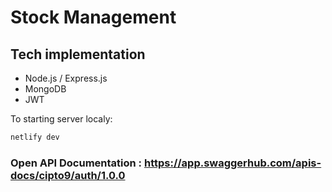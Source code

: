 # Stock Management

## Tech implementation
* Node.js / Express.js
* MongoDB
* JWT

To starting server localy:
```bash
netlify dev
```

### Open API Documentation : https://app.swaggerhub.com/apis-docs/cipto9/auth/1.0.0
